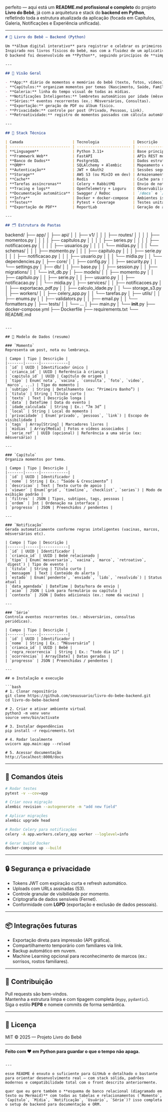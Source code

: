 perfeito — aqui está um **README.md profissional e completo** do projeto **Livro do Bebê**, já com a arquitetura e stack do **backend em Python**, refletindo toda a estrutura atualizada da aplicação (focada em Capítulos, Galeria, Notificações e Experiência unificada).

---

```markdown
# 📘 Livro do Bebê — Backend (Python)

Um **álbum digital interativo** para registrar e celebrar os primeiros anos de vida de uma criança.  
Inspirado nos livros físicos do bebê, mas com a fluidez de um aplicativo moderno e seguro.  
O backend foi desenvolvido em **Python**, seguindo princípios de **simplicidade, escalabilidade e privacidade**.

---

## 🧩 Visão Geral

- **App:** diário de momentos e memórias do bebê (texto, fotos, vídeos).
- **Capítulos:** organizam momentos por temas (Nascimento, Saúde, Família, Mêsversários, etc.).
- **Galeria:** linha do tempo visual de todas as mídias.
- **Notificações Inteligentes:** lembretes automáticos por idade (mêsversário, vacinas, marcos).
- **Séries:** eventos recorrentes (ex.: Mêsversários, Consultas).
- **Exportação:** geração de PDF ou álbum físico.
- **Privacidade:** controle por post (Privado, Pessoas, Link).
- **Retroatividade:** registro de momentos passados com cálculo automático da idade.

---

## 🧱 Stack Técnica

| Camada                      | Tecnologia               | Descrição                                  |
| --------------------------- | ------------------------ | ------------------------------------------ |
| **Linguagem**               | Python 3.11+             | Base principal                             |
| **Framework Web**           | FastAPI                  | APIs REST modernas e performáticas         |
| **Banco de Dados**          | PostgreSQL               | Dados estruturados e relacionamentos       |
| **ORM**                     | SQLAlchemy + Alembic     | Mapeamento e versionamento de modelos      |
| **Autenticação**            | JWT + OAuth2             | Sessões seguras com escopo por usuário     |
| **Storage**                 | AWS S3 (ou MinIO em dev) | Armazenamento de imagens e vídeos          |
| **Cache**                   | Redis                    | Cache para sessões, notificações e workers |
| **Tarefas assíncronas**     | Celery + RabbitMQ        | Envio de notificações e exportações PDF    |
| **Tracing e logs**          | OpenTelemetry + Loguru   | Observabilidade completa                   |
| **Documentação automática** | Swagger / ReDoc          | `/docs` e `/redoc` via FastAPI             |
| **Infra**                   | Docker + docker-compose  | Ambientes isolados e portáveis             |
| **Testes**                  | Pytest + Coverage        | Testes unitários e de integração           |
| **Exportação de PDF**       | ReportLab                | Geração de álbuns e relatórios de dados    |

---

## 🗂️ Estrutura de Pastas
```

backend/
├── app/
│ ├── api/
│ │ ├── v1/
│ │ │ ├── routes/
│ │ │ │ ├── momentos.py
│ │ │ │ ├── capitulos.py
│ │ │ │ ├── series.py
│ │ │ │ ├── notificacoes.py
│ │ │ │ ├── usuarios.py
│ │ │ │ └── midias.py
│ │ │ └── schemas/
│ │ │ ├── momento.py
│ │ │ ├── capitulo.py
│ │ │ ├── serie.py
│ │ │ ├── notificacao.py
│ │ │ ├── usuario.py
│ │ │ └── midia.py
│ │ └── dependencies.py
│ ├── core/
│ │ ├── config.py
│ │ ├── security.py
│ │ └── settings.py
│ ├── db/
│ │ ├── base.py
│ │ ├── session.py
│ │ ├── migrations/
│ │ └── init_db.py
│ ├── models/
│ │ ├── momento.py
│ │ ├── capitulo.py
│ │ ├── serie.py
│ │ ├── usuario.py
│ │ ├── notificacao.py
│ │ └── midia.py
│ ├── services/
│ │ ├── notificacoes.py
│ │ ├── exportacao_pdf.py
│ │ ├── calculo_idade.py
│ │ └── storage_s3.py
│ ├── workers/
│ │ ├── celery_app.py
│ │ └── tarefas.py
│ ├── utils/
│ │ ├── enums.py
│ │ ├── validators.py
│ │ ├── email.py
│ │ └── formatters.py
│ ├── tests/
│ │ └── ...
│ ├── main.py
│ └── **init**.py
├── docker-compose.yml
├── Dockerfile
├── requirements.txt
└── README.md

````

---

## 🧠 Modelo de Dados (resumo)

### `Momento`
Representa um post, nota ou lembrança.

| Campo | Tipo | Descrição |
|-------|------|------------|
| `id` | UUID | Identificador único |
| `crianca_id` | UUID | Referência à criança |
| `capitulo_id` | UUID | Capítulo de origem |
| `tipo` | Enum(`nota`, `vacina`, `consulta`, `foto`, `video`, `marco`, ...) | Tipo do momento |
| `subtipo` | String | Detalhamento (ex: “Primeiro Banho”) |
| `titulo` | String | Título curto |
| `texto` | Text | Descrição longa |
| `data` | DateTime | Data do evento |
| `idade_calculada` | String | Ex.: “7m 3d” |
| `local` | String | Local do momento |
| `privacidade` | Enum(`privado`, `pessoas`, `link`) | Escopo de visibilidade |
| `tags` | Array[String] | Marcadores livres |
| `midias` | Array[Media] | Fotos e vídeos associados |
| `serie_ref` | UUID (opcional) | Referência a uma série (ex: mêsversário) |

---

### `Capítulo`
Organiza momentos por tema.

| Campo | Tipo | Descrição |
|-------|------|------------|
| `id` | UUID | Identificador |
| `nome` | String | Ex.: “Saúde & Crescimento” |
| `descricao` | Text | Texto curto de apoio |
| `viewer` | Enum(`grid`, `timeline`, `checklist`, `series`) | Modo de exibição padrão |
| `filtros` | JSON | Tipos, subtipos, tags, pessoas |
| `ordem` | Int | Ordenação na interface |
| `progresso` | JSON | Preenchidos / pendentes |

---

### `Notificação`
Gerada automaticamente conforme regras inteligentes (vacinas, marcos, mêsversários etc).

| Campo | Tipo | Descrição |
|-------|------|------------|
| `id` | UUID | Identificador |
| `crianca_id` | UUID | Bebê relacionado |
| `tipo` | Enum(`mesversario`, `vacina`, `marco`, `retroativo`, `digest`) | Tipo de evento |
| `titulo` | String | Título curto |
| `mensagem` | Text | Conteúdo do alerta |
| `estado` | Enum(`pendente`, `enviado`, `lido`, `resolvido`) | Status atual |
| `data_agendada` | DateTime | Data/hora de envio |
| `acao` | JSON | Link para formulário ou capítulo |
| `contexto` | JSON | Dados adicionais (ex.: nome da vacina) |

---

### `Série`
Controla eventos recorrentes (ex.: mêsversários, consultas periódicas).

| Campo | Tipo | Descrição |
|-------|------|------------|
| `id` | UUID | Identificador |
| `nome` | String | Ex.: “Mêsversário” |
| `crianca_id` | UUID | Bebê |
| `regra_recorrencia` | String | Ex.: “todo dia 12” |
| `ocorrencias` | Array[Date] | Datas geradas |
| `progresso` | JSON | Preenchidas / pendentes |

---

## ⚙️ Instalação e execução

```bash
# 1. Clonar repositório
git clone https://github.com/seuusuario/livro-do-bebe-backend.git
cd livro-do-bebe-backend

# 2. Criar e ativar ambiente virtual
python3 -m venv venv
source venv/bin/activate

# 3. Instalar dependências
pip install -r requirements.txt

# 4. Rodar localmente
uvicorn app.main:app --reload

# 5. Acessar documentação
http://localhost:8000/docs
````

---

## 🧰 Comandos úteis

```bash
# Rodar testes
pytest -v --cov=app

# Criar nova migração
alembic revision --autogenerate -m "add new field"

# Aplicar migrações
alembic upgrade head

# Rodar Celery para notificações
celery -A app.workers.celery_app worker --loglevel=info

# Gerar build Docker
docker-compose up --build
```

---

## 🔒 Segurança e privacidade

- Tokens JWT com expiração curta e refresh automático.
- Uploads com URLs assinadas (S3).
- Controle granular de visibilidade por momento.
- Criptografia de dados sensíveis (Fernet).
- Conformidade com **LGPD** (exportação e exclusão de dados pessoais).

---

## 📦 Integrações futuras

- Exportação direta para impressão (API gráfica).
- Compartilhamento temporário com familiares via link.
- Backup automático em nuvem.
- Machine Learning opcional para reconhecimento de marcos (ex.: sorrisos, rostos familiares).

---

## 🤝 Contribuição

Pull requests são bem-vindos.  
Mantenha a estrutura limpa e com tipagem completa (`mypy`, `pydantic`).  
Siga o estilo **PEP8** e nomeie commits de forma semântica.

---

## 📄 Licença

MIT © 2025 — Projeto Livro do Bebê

---

**Feito com ❤️ em Python para guardar o que o tempo não apaga.**

```

---

esse README é enxuto o suficiente para GitHub e detalhado o bastante para orientar desenvolvimento real — com stack sólida, padrões modernos e compatibilidade total com o front descrito anteriormente.

quer que eu gere também o **esquema de banco relacional (diagramado em texto ou Mermaid)** com todas as tabelas e relacionamentos (`Momento`, `Capítulo`, `Mídia`, `Notificação`, `Usuário`, `Série`)? isso completa o setup de backend para documentação e ORM.
```
